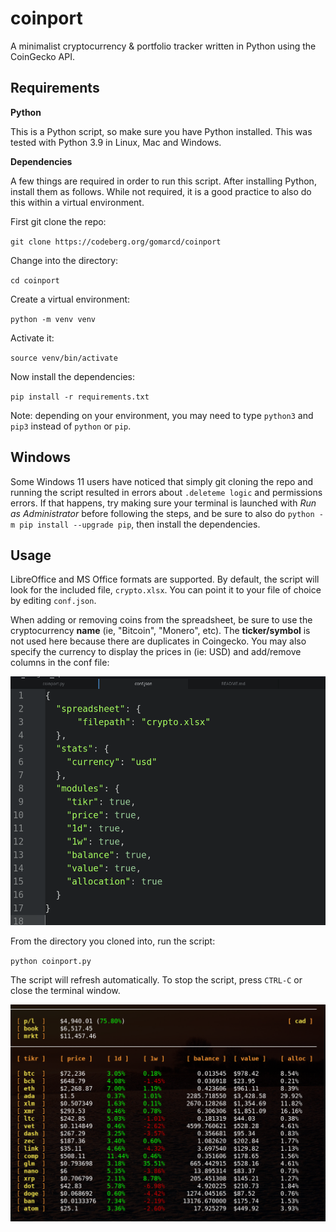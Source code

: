 # coinport
A minimalist cryptocurrency & portfolio tracker written in Python using the CoinGecko API.

## Requirements

**Python**

This is a Python script, so make sure you have Python installed. This was tested with Python 3.9 in Linux, Mac and Windows.

**Dependencies**

A few things are required in order to run this script. After installing Python, install them as follows. While not required, it is a good practice to also do this within a virtual environment.

First git clone the repo:

`git clone https://codeberg.org/gomarcd/coinport`

Change into the directory:

`cd coinport`

Create a virtual environment:

`python -m venv venv`

Activate it:

`source venv/bin/activate`

Now install the dependencies:

`pip install -r requirements.txt`

Note: depending on your environment, you may need to type `python3` and `pip3` instead of `python` or `pip`.

## Windows

Some Windows 11 users have noticed that simply git cloning the repo and running the script resulted in errors about `.deleteme logic` and permissions errors. If that happens, try making sure your terminal is launched with *Run as Administrator* before following the steps, and be sure to also do `python -m pip install --upgrade pip`, then install the dependencies.


## Usage

LibreOffice and MS Office formats are supported. By default, the script will look for the included file, `crypto.xlsx`. You can point it to your file of choice by editing `conf.json`.

When adding or removing coins from the spreadsheet, be sure to use the cryptocurrency **name** (ie, "Bitcoin", "Monero", etc). The **ticker/symbol** is not used here because there are duplicates in Coingecko. You may also specify the currency to display the prices in (ie: USD) and add/remove columns in the conf file:

![screenshot](screenshot_conf.png)

From the directory you cloned into, run the script:

`python coinport.py`

The script will refresh automatically. To stop the script, press `CTRL-C` or close the terminal window.

![screenshot](screenshot.png)